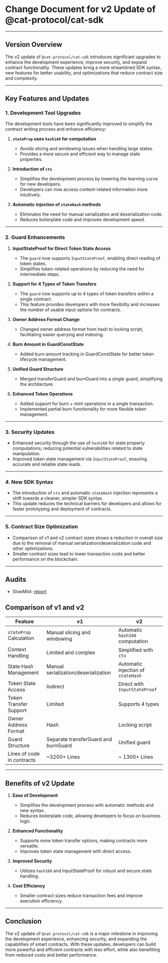 # Change Document for v2 Update of @cat-protocol/cat-sdk

---

## **Version Overview**

The v2 update of `@cat-protocol/cat-sdk` introduces significant upgrades to enhance the development experience, improve security, and expand contract functionality. These updates bring a more streamlined SDK syntax, new features for better usability, and optimizations that reduce contract size and complexity.

---

## **Key Features and Updates**

### **1. Development Tool Upgrades**
The development tools have been significantly improved to simplify the contract writing process and enhance efficiency:

1. **`stateProp` uses `hash160` for computation**  
   - Avoids slicing and windowing issues when handling large states.  
   - Provides a more secure and efficient way to manage state properties.

2. **Introduction of `ctx`**  
   - Simplifies the development process by lowering the learning curve for new developers.  
   - Developers can now access context-related information more intuitively.

3. **Automatic injection of `stateHash` methods**  
   - Eliminates the need for manual serialization and deserialization code.  
   - Reduces boilerplate code and improves development speed.

---

### **2. Guard Enhancements**

1. **InputStateProof for Direct Token State Access**  
   - The `guard` now supports `InputStateProof`, enabling direct reading of token states.  
   - Simplifies token-related operations by reducing the need for intermediate steps.

2. **Support for 4 Types of Token Transfers**  
   - The `guard` now supports up to 4 types of token transfers within a single contract.  
   - This feature provides developers with more flexibility and increases the number of usable input options for contracts.

3. **Owner Address Format Change**
   - Changed owner address format from hash to locking script, facilitating easier querying and indexing.

4. **Burn Amount in GuardConstState**
   - Added burn amount tracking in GuardConstState for better token lifecycle management.

5. **Unified Guard Structure**
   - Merged transferGuard and burnGuard into a single guard, simplifying the architecture.

6. **Enhanced Token Operations**
   - Added support for burn + mint operations in a single transaction.
   - Implemented partial burn functionality for more flexible token management.

---

### **3. Security Updates**

- Enhanced security through the use of `hash160` for state property computations, reducing potential vulnerabilities related to state manipulation.
- Improved token state management via `InputStateProof`, ensuring accurate and reliable state reads.

---

### **4. New SDK Syntax**

- The introduction of `ctx` and automatic `stateHash` injection represents a shift towards a cleaner, simpler SDK syntax.  
- This update reduces the technical barriers for developers and allows for faster prototyping and deployment of contracts.

---

### **5. Contract Size Optimization**

- Comparison of v1 and v2 contract sizes shows a reduction in overall size due to the removal of manual serialization/deserialization code and other optimizations.  
- Smaller contract sizes lead to lower transaction costs and better performance on the blockchain.

---

## Audits

- SlowMist: [report](./audits/cat-token-box%20-%20SlowMist%20Audit%20Report.pdf)

## **Comparison of v1 and v2**

| Feature                        | v1                                  | v2                                  |
|--------------------------------|-------------------------------------|-------------------------------------|
| `stateProp` Calculation        | Manual slicing and windowing        | Automatic `hash160` computation     |
| Context Handling               | Limited and complex                 | Simplified with `ctx`               |
| State Hash Management          | Manual serialization/deserialization | Automatic injection of `stateHash` |
| Token State Access             | Indirect                            | Direct with `InputStateProof`       |
| Token Transfer Support         | Limited                             | Supports 4 types                    |
| Owner Address Format           | Hash                                | Locking script                      |
| Guard Structure                | Separate transferGuard and burnGuard| Unified guard                       |
| Lines of code in contracts     | ~3200+ Lines                        | ~ 1300+ Lines                       |

---

## **Benefits of v2 Update**

1. **Ease of Development**  
   - Simplifies the development process with automatic methods and new syntax.  
   - Reduces boilerplate code, allowing developers to focus on business logic.

2. **Enhanced Functionality**  
   - Supports more token transfer options, making contracts more versatile.  
   - Improves token state management with direct access.

3. **Improved Security**  
   - Utilizes `hash160` and InputStateProof for robust and secure state handling.

4. **Cost Efficiency**  
   - Smaller contract sizes reduce transaction fees and improve execution efficiency.

---

## **Conclusion**

The v2 update of `@cat-protocol/cat-sdk` is a major milestone in improving the development experience, enhancing security, and expanding the capabilities of smart contracts. With these updates, developers can build more powerful and efficient contracts with less effort, while also benefiting from reduced costs and better performance.